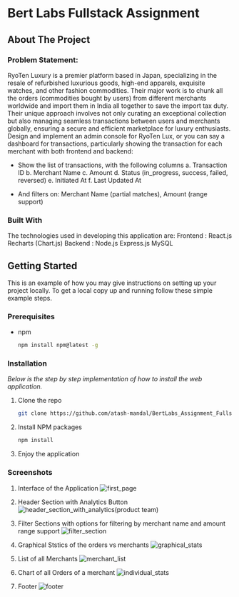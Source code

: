# Bert Labs Fullstack Assignment

<!-- ABOUT THE PROJECT -->
## About The Project
### Problem Statement:
RyoTen Luxury is a premier platform based in Japan, specializing in the resale of refurbished luxurious goods, high-end apparels, exquisite watches, and other fashion commodities. Their major work is to chunk all the orders (commodities bought by users) from different merchants worldwide and import them in India all together to save the import tax duty. Their unique approach involves not only curating an exceptional collection but also managing seamless transactions between users and merchants globally, ensuring a secure and efficient marketplace for luxury enthusiasts. Design and implement an admin console for RyoTen Lux, or you can say a dashboard for transactions, particularly showing the transaction for each merchant with both frontend and backend:

  - Show the list of transactions, with the following columns
    a. Transaction ID
    b. Merchant Name
    c. Amount
    d. Status (in_progress, success, failed, reversed)
    e. Initiated At
    f. Last Updated At
  
  - And filters on: Merchant Name (partial matches), Amount (range support)

### Built With

The technologies used in developing this application are:
Frontend : React.js
           Recharts (Chart.js)
Backend :  Node.js
           Express.js
           MySQL

<!-- GETTING STARTED -->
## Getting Started

This is an example of how you may give instructions on setting up your project locally.
To get a local copy up and running follow these simple example steps.

### Prerequisites
* npm
  ```sh
  npm install npm@latest -g
  ```

### Installation

_Below is the step by step implementation of how to install the web application._

1. Clone the repo
   ```sh
   git clone https://github.com/atash-mandal/BertLabs_Assignment_Fullstack.git
   ```
2. Install NPM packages
   ```sh
   npm install
   ```
3. Enjoy the application

<!-- SCREENSHOTS -->
### Screenshots

1. Interface of the Application
   ![first_page](https://github.com/atash-mandal/BertLabs_Assignment_FullStack/assets/102474701/3518a656-e873-40b0-b482-f734c7e00055)

2. Header Section with Analytics Button
   ![header_section_with_analytics(product team)](https://github.com/atash-mandal/BertLabs_Assignment_FullStack/assets/102474701/8cc8f94f-c9ec-4172-9add-8ccf963ff81e)

3. Filter Sections with options for filtering by merchant name and amount range support
   ![filter_section](https://github.com/atash-mandal/BertLabs_Assignment_FullStack/assets/102474701/7f160047-746f-4d4e-a2fc-a0b21dae1f44)

4. Graphical Ststics of the orders vs merchants
  ![graphical_stats](https://github.com/atash-mandal/BertLabs_Assignment_FullStack/assets/102474701/8f2cb4fd-58e8-4c5f-8a21-40ad73665a3e)

5. List of all Merchants
  ![merchant_list](https://github.com/atash-mandal/BertLabs_Assignment_FullStack/assets/102474701/62f5f98b-0eb8-4343-92ac-2c0c76912834)

6. Chart of all Orders of a merchant
  ![individual_stats](https://github.com/atash-mandal/BertLabs_Assignment_FullStack/assets/102474701/a06726d9-7185-4464-af5c-51a70351c1d5)

7. Footer
  ![footer](https://github.com/atash-mandal/BertLabs_Assignment_FullStack/assets/102474701/d6ac6df9-7b81-4db1-9dd7-bee5d7095955)


